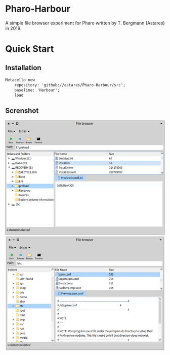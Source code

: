 # Pharo-Harbour

A simple file browser experiment for Pharo written by T. Bergmann (Astares) in 2019.

# Quick Start
## Installation

```Smalltalk
Metacello new 
	repository: 'github://astares/Pharo-Harbour/src';
	baseline: 'Harbour';
	load
```
## Screnshot

![alt text](doc/screenshot-win.png "Screenshot")
![alt text](doc/screenshot-ubuntu.png "Screenshot")
